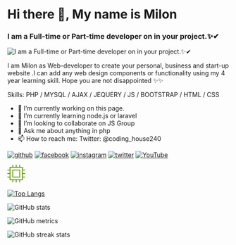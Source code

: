# Hi there 👋, My name is Milon
### I am a Full-time or Part-time developer on in your project.✨✔
![I am a Full-time or Part-time developer on in your project.✨✔](https://scontent.fdac80-1.fna.fbcdn.net/v/t39.30808-6/323158614_841641600256976_4158507606370291266_n.png?_nc_cat=100&ccb=1-7&_nc_sid=e3f864&_nc_eui2=AeFA9IheK-ziGiF-vVmnh0SUdm3rOTo_fXl2bes5Oj99efqEmsytPx0T8JgRZMYNFc3iFPCcX5VGSU11wQZj2Hdc&_nc_ohc=N017APmTcfkAX9vw5Vg&_nc_ht=scontent.fdac80-1.fna&oh=00_AfCuDbyhRkIRzH1ykEWGYX9TtXCHLX3wJQuZ8tyo2Y3cFQ&oe=63CF37FD)

I am Milon as Web-developer to create your personal, business and  start-up website .I can add any web design components or functionality using my 4 year learning skill. Hope you are not disappointed ✨✨

Skills: PHP / MYSQL / AJAX / JEQUERY / JS / BOOTSTRAP / HTML / CSS

- 🔭 I’m currently working on this page. 
- 🌱 I’m currently learning node.js or laravel 
- 👯 I’m looking to collaborate on JS Group 
- 💬 Ask me about anything in php 
- 📫 How to reach me: Twitter: @coding_house240 


[<img src='https://cdn.jsdelivr.net/npm/simple-icons@3.0.1/icons/github.svg' alt='github' height='40'>](https://github.com/codinghouse240)  [<img src='https://cdn.jsdelivr.net/npm/simple-icons@3.0.1/icons/facebook.svg' alt='facebook' height='40'>](https://www.facebook.com/profile.php?id=100075078482156)  [<img src='https://cdn.jsdelivr.net/npm/simple-icons@3.0.1/icons/instagram.svg' alt='instagram' height='40'>](https://www.instagram.com/codinghouse240/)  [<img src='https://cdn.jsdelivr.net/npm/simple-icons@3.0.1/icons/twitter.svg' alt='twitter' height='40'>](https://twitter.com/@coding_house240)  [<img src='https://cdn.jsdelivr.net/npm/simple-icons@3.0.1/icons/youtube.svg' alt='YouTube' height='40'>](https://www.youtube.com/channel/@codinghouse240)  

<a href='https://docs.github.com/en/developers'><img src='https://raw.githubusercontent.com/acervenky/animated-github-badges/master/assets/devbadge.gif' width='40' height='40'></a> 

[![Top Langs](https://github-readme-stats.vercel.app/api/top-langs/?username=codinghouse240)](https://github.com/anuraghazra/github-readme-stats)

![GitHub stats](https://github-readme-stats.vercel.app/api?username=codinghouse240&show_icons=true&count_private=true)  

![GitHub metrics](https://metrics.lecoq.io/codinghouse240)  

![GitHub streak stats](https://streak-stats.demolab.com/?user=codinghouse240)  

